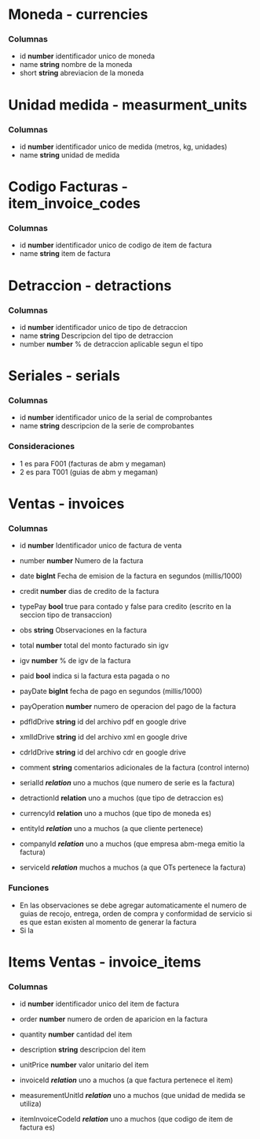 # Moneda - currencies
### Columnas
- id **number** identificador unico de moneda
- name **string** nombre de la moneda
- short **string** abreviacion de la moneda

# Unidad medida - measurment_units
### Columnas
- id **number** identificador unico de medida (metros, kg, unidades)
- name **string** unidad de medida

# Codigo Facturas - item_invoice_codes
### Columnas
- id **number** identificador unico de codigo de item de factura
- name **string** item de factura


# Detraccion - detractions
### Columnas
- id **number** identificador unico de tipo de detraccion
- name **string** Descripcion del tipo de detraccion
- number **number** % de detraccion aplicable segun el tipo

# Seriales - serials
### Columnas
- id **number** identificador unico de la serial de comprobantes
- name **string** descripcion de la serie de comprobantes

### Consideraciones
- 1 es para F001 (facturas de abm y megaman)
- 2 es para T001 (guias de abm y megaman)

# Ventas - invoices
### Columnas
- id **number** Identificador unico de factura de venta
- number **number** Numero de la factura
- date **bigInt** Fecha de emision de la factura en segundos (millis/1000)
- credit **number** dias de credito de la factura
- typePay **bool** true para contado y false para credito (escrito en la seccion tipo de transaccion)
- obs **string** Observaciones en la factura
- total **number** total del monto facturado sin igv
- igv **number** % de igv de la factura
- paid **bool** indica si la factura esta pagada o no
- payDate **bigInt** fecha de pago en segundos (millis/1000)
- payOperation **number** numero de operacion del pago de la factura
- pdfIdDrive **string** id del archivo pdf en google drive
- xmlIdDrive **string** id del archivo xml en google drive
- cdrIdDrive **string** id del archivo cdr en google drive
- comment **string** comentarios adicionales de la factura (control interno)

- serialId ***relation*** uno a muchos (que numero de serie es la factura)
- detractionId **relation** uno a muchos (que tipo de detraccion es)
- currencyId **relation** uno a muchos (que tipo de moneda es)
- entityId ***relation*** uno a muchos (a que cliente pertenece) 
- companyId ***relation*** uno a muchos (que empresa abm-mega emitio la factura)
- serviceId ***relation*** muchos a muchos (a que OTs pertenece la factura)


### Funciones
- En las observaciones se debe agregar automaticamente el numero de guias de recojo, entrega, orden de compra y conformidad de servicio si es que estan existen al momento de generar la factura
- Si la 


# Items Ventas - invoice_items
### Columnas
- id **number** identificador unico del item de factura
- order **number** numero de orden de aparicion en la factura
- quantity **number** cantidad del item
- description **string** descripcion del item 
- unitPrice **number** valor unitario del item

- invoiceId ***relation*** uno a muchos (a que factura pertenece el item) 
- measurementUnitId ***relation*** uno a muchos (que unidad de medida se utiliza)
- itemInvoiceCodeId ***relation*** uno a muchos (que codigo de item de factura es)
